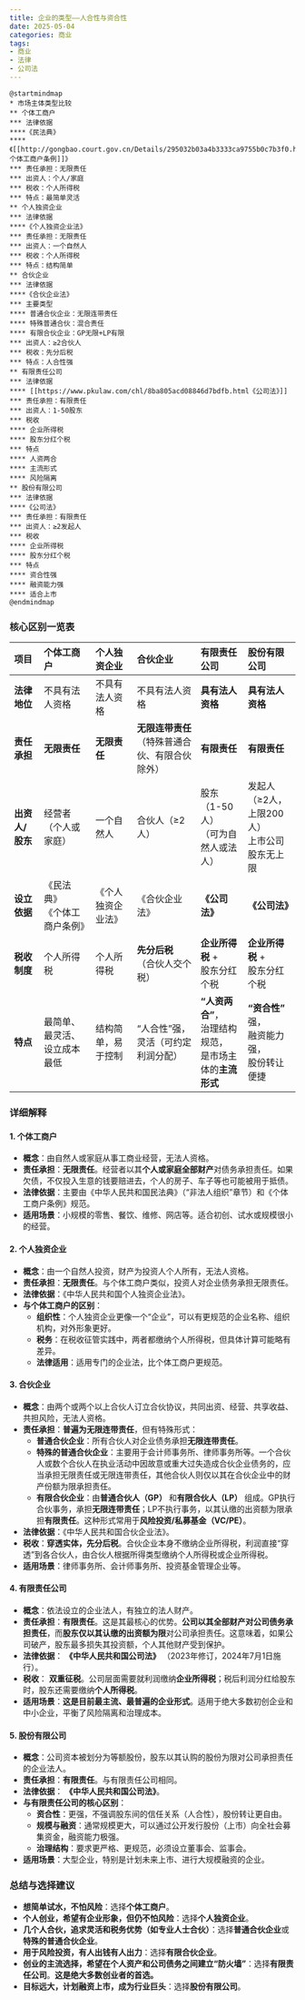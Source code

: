 ```yaml
---
title: 企业的类型——人合性与资合性
date: 2025-05-04
categories: 商业
tags: 
- 商业
- 法律
- 公司法
---
```


```plantuml
@startmindmap
* 市场主体类型比较
** 个体工商户
*** 法律依据
****《民法典》
**** 《[[http://gongbao.court.gov.cn/Details/295032b03a4b3333ca9755b0c7b3f0.html 个体工商户条例]]》
*** 责任承担：无限责任
*** 出资人：个人/家庭
*** 税收：个人所得税
*** 特点：最简单灵活
** 个人独资企业
*** 法律依据
****《个人独资企业法》
*** 责任承担：无限责任
*** 出资人：一个自然人
*** 税收：个人所得税
*** 特点：结构简单
** 合伙企业
*** 法律依据
****《合伙企业法》
*** 主要类型
**** 普通合伙企业：无限连带责任
**** 特殊普通合伙：混合责任
**** 有限合伙企业：GP无限+LP有限
*** 出资人：≥2合伙人
*** 税收：先分后税
*** 特点：人合性强
** 有限责任公司
*** 法律依据
**** [[https://www.pkulaw.com/chl/8ba805acd08846d7bdfb.html《公司法》]]
*** 责任承担：有限责任
*** 出资人：1-50股东
*** 税收
**** 企业所得税
**** 股东分红个税
*** 特点
**** 人资两合
**** 主流形式
**** 风险隔离
** 股份有限公司
*** 法律依据
****《公司法》
*** 责任承担：有限责任
*** 出资人：≥2发起人
*** 税收
**** 企业所得税
**** 股东分红个税
*** 特点
**** 资合性强
**** 融资能力强
**** 适合上市
@endmindmap
```

### 核心区别一览表

| 项目 | **个体工商户** | **个人独资企业** | **合伙企业** | **有限责任公司** | **股份有限公司** |
| :--- | :--- | :--- | :--- | :--- | :--- |
| **法律地位** | 不具有法人资格 | 不具有法人资格 | 不具有法人资格 | **具有法人资格** | **具有法人资格** |
| **责任承担** | **无限责任** | **无限责任** | **无限连带责任**<br>（特殊普通合伙、有限合伙除外） | **有限责任** | **有限责任** |
| **出资人/股东** | 经营者（个人或家庭） | 一个自然人 | 合伙人（≥2人） | 股东（1-50人）<br>（可为自然人或法人） | 发起人（≥2人，上限200人）<br/>上市公司股东无上限 |
| **设立依据** | 《民法典》<br>《个体工商户条例》 | 《个人独资企业法》 | 《合伙企业法》 | **《公司法》** | **《公司法》** |
| **税收制度** | 个人所得税 | 个人所得税 | **先分后税**<br>（合伙人交个税） | **企业所得税** + <br>股东分红个税 | **企业所得税** + <br>股东分红个税 |
| **特点** | 最简单、最灵活、设立成本最低 | 结构简单，易于控制 | “人合性”强，<br>灵活（可约定利润分配） | **“人资两合”**，<br>治理结构规范，<br>是市场主体的**主流形式** | **“资合性”** 强，<br>融资能力强，<br>股份转让便捷 |


### 详细解释

#### 1. 个体工商户

*   **概念**：由自然人或家庭从事工商业经营，无法人资格。
*   **责任承担**：**无限责任**。经营者以其**个人或家庭全部财产**对债务承担责任。如果欠债，不仅投入生意的钱要赔进去，个人的房子、车子等也可能被用于抵债。
*   **法律依据**：主要由《中华人民共和国民法典》（“非法人组织”章节）和《个体工商户条例》规范。
*   **适用场景**：小规模的零售、餐饮、维修、网店等。适合初创、试水或规模很小的经营。

#### 2. 个人独资企业

*   **概念**：由一个自然人投资，财产为投资人个人所有，无法人资格。
*   **责任承担**：**无限责任**。与个体工商户类似，投资人对企业债务承担无限责任。
*   **法律依据**：《中华人民共和国个人独资企业法》。
*   **与个体工商户的区别**：
    *   **组织性**：个人独资企业更像一个“企业”，可以有更规范的企业名称、组织机构，对外形象更好。
    *   **税务**：在税收征管实践中，两者都缴纳个人所得税，但具体计算可能略有差异。
    *   **法律适用**：适用专门的企业法，比个体工商户更规范。

#### 3. 合伙企业

*   **概念**：由两个或两个以上合伙人订立合伙协议，共同出资、经营、共享收益、共担风险，无法人资格。
*   **责任承担**：**普遍为无限连带责任**，但有特殊形式：
    *   **普通合伙企业**：所有合伙人对企业债务承担**无限连带责任**。
    *   **特殊的普通合伙企业**：主要用于会计师事务所、律师事务所等。一个合伙人或数个合伙人在执业活动中因故意或重大过失造成合伙企业债务的，应当承担无限责任或无限连带责任，其他合伙人则仅以其在合伙企业中的财产份额为限承担责任。
    *   **有限合伙企业**：由**普通合伙人（GP）** 和**有限合伙人（LP）** 组成。GP执行合伙事务，承担**无限连带责任**；LP不执行事务，以其认缴的出资额为限承担**有限责任**。这种形式常用于**风险投资/私募基金（VC/PE）**。
*   **法律依据**：《中华人民共和国合伙企业法》。
*   **税收**：**穿透实体，先分后税**。合伙企业本身不缴纳企业所得税，利润直接“穿透”到各合伙人，由合伙人根据所得类型缴纳个人所得税或企业所得税。
*   **适用场景**：律师事务所、会计师事务所、投资基金管理企业等。

#### 4. 有限责任公司

*   **概念**：依法设立的企业法人，有独立的法人财产。
*   **责任承担**：**有限责任**。这是其最核心的优势。**公司以其全部财产对公司债务承担责任**，而**股东仅以其认缴的出资额为限**对公司承担责任。这意味着，如果公司破产，股东最多损失其投资额，个人其他财产受到保护。
*   **法律依据**： **《中华人民共和国公司法》** （2023年修订，2024年7月1日施行）。
*   **税收**： **双重征税**。公司层面需要就利润缴纳**企业所得税**；税后利润分红给股东时，股东还需要缴纳**个人所得税**。
*   **适用场景**：**这是目前最主流、最普遍的企业形式**。适用于绝大多数初创企业和中小企业，平衡了风险隔离和治理成本。

#### 5. 股份有限公司

*   **概念**：公司资本被划分为等额股份，股东以其认购的股份为限对公司承担责任的企业法人。
*   **责任承担**：**有限责任**。与有限责任公司相同。
*   **法律依据**： **《中华人民共和国公司法》**。
*   **与有限责任公司的核心区别**：
    *   **资合性**：更强，不强调股东间的信任关系（人合性），股份转让更自由。
    *   **规模与融资**：通常规模更大，可以通过公开发行股份（上市）向全社会募集资金，融资能力极强。
    *   **治理结构**：要求更严格、更规范，必须设立董事会、监事会。
*   **适用场景**：大型企业，特别是计划未来上市、进行大规模融资的企业。

### 总结与选择建议

*   **想简单试水，不怕风险**：选择**个体工商户**。
*   **个人创业，希望有企业形象，但仍不怕风险**：选择**个人独资企业**。
*   **几个人合伙，追求灵活和税务优势（如专业人士合伙）**：选择**普通合伙企业**或**特殊的普通合伙企业**。
*   **用于风险投资，有人出钱有人出力**：选择**有限合伙企业**。
*   **创业的主流选择，希望在个人资产和公司债务之间建立“防火墙”**：选择**有限责任公司**。**这是绝大多数创业者的首选。**
*   **目标远大，计划融资上市，成为行业巨头**：选择**股份有限公司**。
